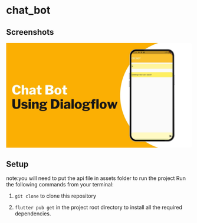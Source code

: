 # chat_bot
## Screenshots

![bmi (820 x 360 px)](https://raw.githubusercontent.com/nibinpsreenivas/chat_bot/main/2.jpg)
 
## Setup
note:you will need to put the api file in assets folder to run the project 
Run the following commands from your terminal:
   
1) `git clone` to clone this repository 

2) `flutter pub get` in the project root directory to install all the required dependencies.
 
  
 
  
